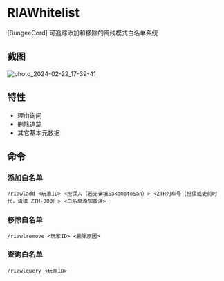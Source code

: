 # RIAWhitelist

[BungeeCord] 可追踪添加和移除的离线模式白名单系统

## 截图

![photo_2024-02-22_17-39-41](https://github.com/RIA-AED/RIAWhitelist/assets/30802565/29f3eaff-4430-430e-a574-74c70f2e04de)

## 特性

* 理由询问
* 删除追踪
* 其它基本元数据

## 命令

### 添加白名单

```
/riawladd <玩家ID> <担保人（若无请填SakamotoSan）> <ZTH列车号（担保或史前时代，请填 ZTH-000）> <白名单添加备注>
```

### 移除白名单

```
/riawlremove <玩家ID> <删除原因>
```

### 查询白名单

```
/riawlquery <玩家ID>
```

